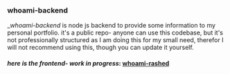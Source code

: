 ### whoami-backend

_*whoami-backend* is node js backend to provide some information to my personal portfolio. it's a public repo- anyone can use this codebase, but it's not professionally structured as I am doing this for my small need, therefor I will not recommend using this, though you can update it yourself.

#### *here is the frontend- work in progress*: [**whoami-rashed**](https://whoami-rashed.vercel.app/)
